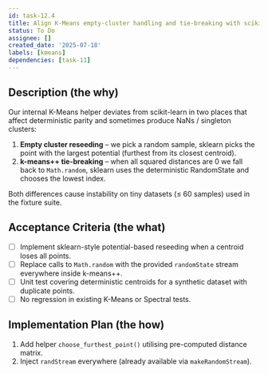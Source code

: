 ```yaml
---
id: task-12.4
title: Align K-Means empty-cluster handling and tie-breaking with scikit-learn
status: To Do
assignee: []
created_date: '2025-07-18'
labels: [kmeans]
dependencies: [task-11]
---
```


## Description (the why)

Our internal K-Means helper deviates from scikit-learn in two places that affect deterministic parity and sometimes produce NaNs / singleton clusters:

1. **Empty cluster reseeding** – we pick a random sample, sklearn picks the point with the largest potential (furthest from its closest centroid).
2. **k-means++ tie-breaking** – when all squared distances are 0 we fall back to `Math.random`, sklearn uses the deterministic RandomState and chooses the lowest index.

Both differences cause instability on tiny datasets (≤ 60 samples) used in the fixture suite.

## Acceptance Criteria (the what)

- [ ] Implement sklearn-style potential-based reseeding when a centroid loses all points.
- [ ] Replace calls to `Math.random` with the provided `randomState` stream everywhere inside k-means++.
- [ ] Unit test covering deterministic centroids for a synthetic dataset with duplicate points.
- [ ] No regression in existing K-Means or Spectral tests.

## Implementation Plan (the how)

1. Add helper `choose_furthest_point()` utilising pre-computed distance matrix.
2. Inject `randStream` everywhere (already available via `makeRandomStream`).

